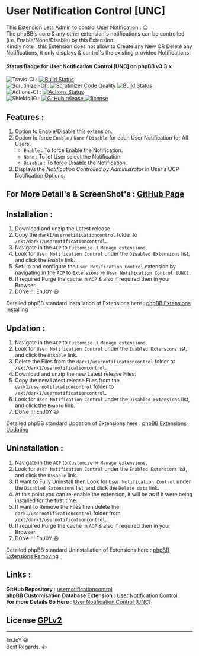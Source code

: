 # User Notification Control [UNC]
   
This Extension Lets Admin to control User Notification .  😉   
The phpBB's core & any other extension's notifications can be controlled (i.e. Enable/None/Disable) by this Extension.   
Kindly note , this Extension does not allow to Create any New OR Delete any Notifications, it only displays & control's the existing provided Notifications.   
   
   
#### Status Badge for User Notification Control [UNC] on phpBB v3.3.x :   
![Travis-CI](https://img.shields.io/badge/Travis-CI-8000FF.svg) : [![Build Status](https://travis-ci.com/dark-1/usernotificationcontrol.svg?branch=master)](https://travis-ci.com/dark-1/usernotificationcontrol)   
![Scrutinizer-CI](https://img.shields.io/badge/Scrutinizer-CI-8000FF.svg) : [![Scrutinizer Code Quality](https://scrutinizer-ci.com/g/dark-1/usernotificationcontrol/badges/quality-score.png?b=master)](https://scrutinizer-ci.com/g/dark-1/usernotificationcontrol/?branch=master) [![Build Status](https://scrutinizer-ci.com/g/dark-1/usernotificationcontrol/badges/build.png?b=master)](https://scrutinizer-ci.com/g/dark-1/usernotificationcontrol/build-status/master)   
![Actions-CI](https://img.shields.io/badge/Actions-CI-8000FF.svg) : [![Actions Status](https://github.com/dark-1/usernotificationcontrol/workflows/Actions%20CI/badge.svg)](https://github.com/dark-1/usernotificationcontrol/actions?workflow=Actions%20CI)   
![Shields.IO](https://img.shields.io/badge/Shields-IO-8000FF.svg?style=flat-square) : [![GitHub release](https://img.shields.io/github/release/dark-1/usernotificationcontrol.svg?style=flat-square) ![license](https://img.shields.io/github/license/dark-1/usernotificationcontrol.svg?style=flat-square)](https://github.com/dark-1/usernotificationcontrol)   
   
   
## **Features :**   
   
1. Option to Enable/Disable this extension.   
2. Option to force `Enable` / `None` / `Disable` for each User Notification for All Users.   
    - `Enable` : To force Enable the Notification.   
    - `None` : To let User select the Notification.   
    - `Disable` : To force Disable the Notification.   
3. Displays the *Notification Controlled by Administrator* in User's UCP Notification Options.   
   
   
## For More Detail's & ScreenShot's : [GitHub Page](https://dark-1.github.io/usernotificationcontrol/)   
   
   
## **Installation :**   
   
1. Download and unzip the Latest release.   
2. Copy the `dark1/usernotificationcontrol` folder to `/ext/dark1/usernotificationcontrol`.   
3. Navigate in the `ACP` to `Customise` -> `Manage extensions`.   
4. Look for `User Notification Control` under the `Disabled Extensions` list, and click the `Enable` link.   
5. Set up and configure the `User Notification Control` extension by navigating in the `ACP` to `Extensions` -> `User Notification Control [UNC]`.   
6. If required Purge the cache in `ACP` & also if required then in your Browser.   
7. D0Ne !!! EnJ0Y  😃   
   
Detailed phpBB standard Installation of Extensions here : [phpBB Extensions Installing](https://www.phpbb.com/extensions/installing/#installing)   
   
   
## **Updation :**   
   
1. Navigate in the `ACP` to `Customise` -> `Manage extensions`.   
2. Look for `User Notification Control` under the `Enabled Extensions` list, and click the `Disable` link.   
3. Delete the Files from the `dark1/usernotificationcontrol` folder at `/ext/dark1/usernotificationcontrol`.   
4. Download and unzip the new Latest release Files.   
5. Copy the new Latest release Files from the `dark1/usernotificationcontrol` folder to `/ext/dark1/usernotificationcontrol`.   
6. Look for `User Notification Control` under the `Disabled Extensions` list, and click the `Enable` link.   
7. D0Ne !!! EnJ0Y  😃   
   
Detailed phpBB standard Updation of Extensions here : [phpBB Extensions Updating](https://www.phpbb.com/extensions/installing/#updating)   
   
   
## **Uninstallation :**   
   
1. Navigate in the `ACP` to `Customise` -> `Manage extensions`.   
2. Look for `User Notification Control` under the `Enabled Extensions` list, and click the `Disable` link.   
3. If want to Fully Uninstall then Look for `User Notification Control` under the `Disabled Extensions` list, and click the `Delete data` link.   
4. At this point you can re-enable the extension, it will be as if it were being installed for the first time.   
5. If want to Remove the Files then delete the `dark1/usernotificationcontrol` folder from `/ext/dark1/usernotificationcontrol`.   
6. If required Purge the cache in `ACP` & also if required then in your Browser.   
7. D0Ne !!! EnJ0Y  😃   
   
Detailed phpBB standard Uninstallation of Extensions here : [phpBB Extensions Removing](https://www.phpbb.com/extensions/installing/#removing)   
   
   
## **Links :**   
   
**GitHub Repository** : [usernotificationcontrol](https://github.com/dark-1/usernotificationcontrol)   
**phpBB Customisation Database Extension** : [User Notification Control](https://www.phpbb.com/customise/db/extension/user_notification_control)   
**For more Details Go Here** : [User Notification Control [UNC]](https://dark-1.github.io/usernotificationcontrol)   
   
   
## License [GPLv2](license.txt)   
   
--------------   
EnJoY  😃   
Best Regards.  👍   
   
